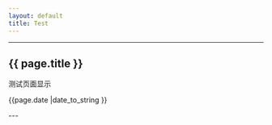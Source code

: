 ```yaml
---
layout: default
title: Test
---
```

---
<h2>{{ page.title }}</h2>
<p> 测试页面显示</p>
<p>{{page.date |date_to_string }}</p>
---
